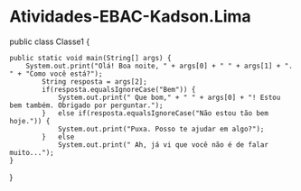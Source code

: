 # Atividades-EBAC-Kadson.Lima
public class Classe1 {

	public static void main(String[] args) {
		System.out.print("Olá! Boa noite, " + args[0] + " " + args[1] + ". " + "Como você está?");	 
			String resposta = args[2];
			if(resposta.equalsIgnoreCase("Bem")) {
				System.out.print(" Que bom," + " " + args[0] + "! Estou bem também. Obrigado por perguntar."); 
			}	else if(resposta.equalsIgnoreCase("Não estou tão bem hoje.")) {
				System.out.print("Puxa. Posso te ajudar em algo?");
			}	else 
				System.out.print(" Ah, já vi que você não é de falar muito...");							
	}
}